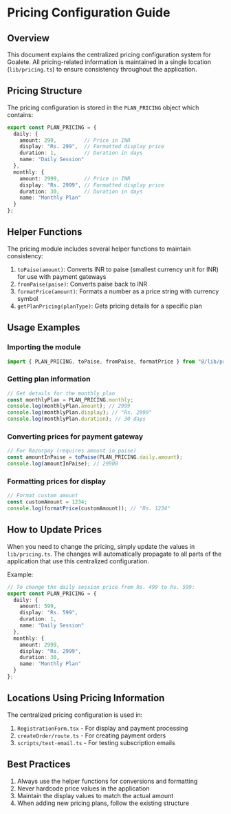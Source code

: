 # Pricing Configuration Guide

## Overview

This document explains the centralized pricing configuration system for Goalete. All pricing-related information is maintained in a single location (`lib/pricing.ts`) to ensure consistency throughout the application.

## Pricing Structure

The pricing configuration is stored in the `PLAN_PRICING` object which contains:

```typescript
export const PLAN_PRICING = {
  daily: {
    amount: 299,         // Price in INR
    display: "Rs. 299",  // Formatted display price
    duration: 1,         // Duration in days
    name: "Daily Session"
  },
  monthly: {
    amount: 2999,        // Price in INR
    display: "Rs. 2999", // Formatted display price
    duration: 30,        // Duration in days
    name: "Monthly Plan"
  }
};
```

## Helper Functions

The pricing module includes several helper functions to maintain consistency:

1. `toPaise(amount)`: Converts INR to paise (smallest currency unit for INR) for use with payment gateways
2. `fromPaise(paise)`: Converts paise back to INR
3. `formatPrice(amount)`: Formats a number as a price string with currency symbol
4. `getPlanPricing(planType)`: Gets pricing details for a specific plan

## Usage Examples

### Importing the module

```typescript
import { PLAN_PRICING, toPaise, fromPaise, formatPrice } from "@/lib/pricing";
```

### Getting plan information

```typescript
// Get details for the monthly plan
const monthlyPlan = PLAN_PRICING.monthly;
console.log(monthlyPlan.amount); // 2999
console.log(monthlyPlan.display); // "Rs. 2999"
console.log(monthlyPlan.duration); // 30 days
```

### Converting prices for payment gateway

```typescript
// For Razorpay (requires amount in paise)
const amountInPaise = toPaise(PLAN_PRICING.daily.amount);
console.log(amountInPaise); // 29900
```

### Formatting prices for display

```typescript
// Format custom amount
const customAmount = 1234;
console.log(formatPrice(customAmount)); // "Rs. 1234"
```

## How to Update Prices

When you need to change the pricing, simply update the values in `lib/pricing.ts`. The changes will automatically propagate to all parts of the application that use this centralized configuration.

Example:
```typescript
// To change the daily session price from Rs. 499 to Rs. 599:
export const PLAN_PRICING = {
  daily: {
    amount: 599,
    display: "Rs. 599",
    duration: 1,
    name: "Daily Session"
  },
  monthly: {
    amount: 2999,
    display: "Rs. 2999",
    duration: 30,
    name: "Monthly Plan"
  }
};
```

## Locations Using Pricing Information

The centralized pricing configuration is used in:

1. `RegistrationForm.tsx` - For display and payment processing
2. `createOrder/route.ts` - For creating payment orders
3. `scripts/test-email.ts` - For testing subscription emails

## Best Practices

1. Always use the helper functions for conversions and formatting
2. Never hardcode price values in the application
3. Maintain the display values to match the actual amount
4. When adding new pricing plans, follow the existing structure
